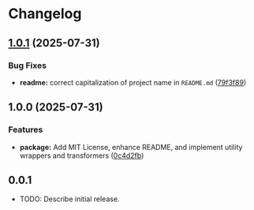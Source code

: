 # Changelog

## [1.0.1](https://github.com/Ddarkbooked/booked_utils/compare/v1.0.0...v1.0.1) (2025-07-31)


### Bug Fixes

* **readme:** correct capitalization of project name in `README.md` ([79f3f89](https://github.com/Ddarkbooked/booked_utils/commit/79f3f8913beecd6db4efbfc6590d79558ba6dc9a))

## 1.0.0 (2025-07-31)


### Features

* **package:** Add MIT License, enhance README, and implement utility wrappers and transformers ([0c4d2fb](https://github.com/Ddarkbooked/booked_utils/commit/0c4d2fb2acd481f518d77e5c904e6f7e30ed5007))

## 0.0.1

* TODO: Describe initial release.
